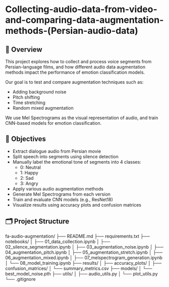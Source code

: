 # Collecting-audio-data-from-video-and-comparing-data-augmentation-methods-(Persian-audio-data)

## 📌 Overview

This project explores how to collect and process voice segments from Persian-language films, and how different audio data augmentation methods impact the performance of emotion classification models.

Our goal is to test and compare augmentation techniques such as:
- Adding background noise
- Pitch shifting
- Time stretching
- Random mixed augmentation

We use Mel Spectrograms as the visual representation of audio, and train CNN-based models for emotion classification.

## 🎯 Objectives

- Extract dialogue audio from Persian movie
- Split speech into segments using silence detection
- Manually label the emotional tone of segments into 4 classes:
  - 0: Neutral
  - 1: Happy
  - 2: Sad
  - 3: Angry
- Apply various audio augmentation methods
- Generate Mel Spectrograms from each version
- Train and evaluate CNN models (e.g., ResNet18)
- Visualize results using accuracy plots and confusion matrices


## 🗂️ Project Structure

fa-audio-augmentation/ ├── README.md ├── requirements.txt ├── notebooks/ │ ├── 01_data_collection.ipynb │ ├── 02_silence_segmentation.ipynb │ ├── 03_augmentation_noise.ipynb │ ├── 04_augmentation_pitch.ipynb │ ├── 05_augmentation_stretch.ipynb │ ├── 06_augmentation_mixed.ipynb │ ├── 07_melspectrogram_generation.ipynb │ └── 08_model_training.ipynb ├── results/ │ ├── accuracy_plots/ │ ├── confusion_matrices/ │ └── summary_metrics.csv ├── models/ │ └── best_model_noise.pth ├── utils/ │ ├── audio_utils.py │ └── plot_utils.py └── .gitignore

